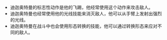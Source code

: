 * 迪迦奥特曼的标志性动作是他的飞踢，他经常使用这个动作来攻击敌人。
* 迪迦奥特曼也经常使用他的光线技能来消灭敌人，他可以从手臂上发射出强烈的光线。
* 迪迦奥特曼在战斗中也会使用形态转换的技能，他可以通过转换形态来应对不同的敌人。
